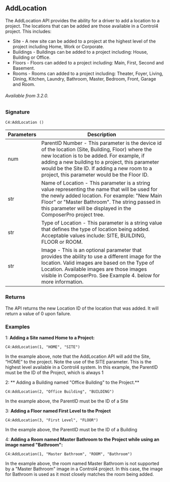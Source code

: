 ## AddLocation

The AddLocation API provides the ability for a driver to add a location to a project. The locations that can be added are those available in a Control4 project. This includes:

- Site - A new site can be added to a project at the highest level of the project including Home, Work or Corporate.
- Buildings - Buildings can be added to a project including: House, Building or Office.
- Floors - Floors can added to a project including: Main, First, Second and Basement.
- Rooms - Rooms can added to a project including: Theater, Foyer, Living, Dining, Kitchen, Laundry, Bathroom, Master, Bedroom, Front, Garage and Room.

###### Available from 3.2.0.


### Signature

`C4:AddLocation ()`


| Parameters | Description |
| --- | --- |
| num | ParentID Number -  This parameter is the device id of the location (Site, Building, Floor) where the new location is to be added. For example, if adding a new building to a project, this parameter would be the Site ID. If adding a new room to a project, this parameter would be the Floor ID. |
| str | Name of Location - This parameter is a string value representing the name that will be used for the newly added location. For example: "New Main Floor" or "Master Bathroom". The string passed in this parameter will be displayed in the ComposerPro project tree. |
| str | Type of Location - This parameter is a string value that defines the type of location being added. Acceptable values include: SITE, BUILDING, FLOOR or ROOM. |
| str | Image - This is an optional parameter that provides the ability to use a different image for the location. Valid images are based on the Type of Location. Available images are those images visible in ComposerPro. See Example 4. below for more information. |


### Returns

The API returns the new Location ID of the location that was added. It will return a value of 0 upon failure.


### Examples

1: **Adding a Site named Home to a Project:**

`C4:AddLocation(1, "HOME", "SITE")`

In the example above, note that the AddLocation API will add the Site, “HOME” to the project. Note the use of the SITE parameter. This is the highest level available in a Control4 system. In this example, the ParentID must be the ID of the Project, which is always 1


2: ** Adding a Building named "Office Building" to the Project.**

`C4:AddLocation(2, "Office Building", "BUILDING")`

In the example above, the ParentID must be the ID of a Site


3:  **Adding a Floor named First Level to the Project**

`C4:AddLocation(3, "First Level", "FLOOR")`

In the example above, the ParentID must be the ID of a Building


4:  **Adding a Room named Master Bathroom to the Project while using an image named "Bathroom":**

`C4:AddLocation(1, "Master Bathroom", "ROOM", "Bathroom")`

In the example above, the room named Master Bathroom is not supported by a "Master Bathroom" image in a Control4 project. In this case, the image for Bathroom is used as it most closely matches the room being added.

